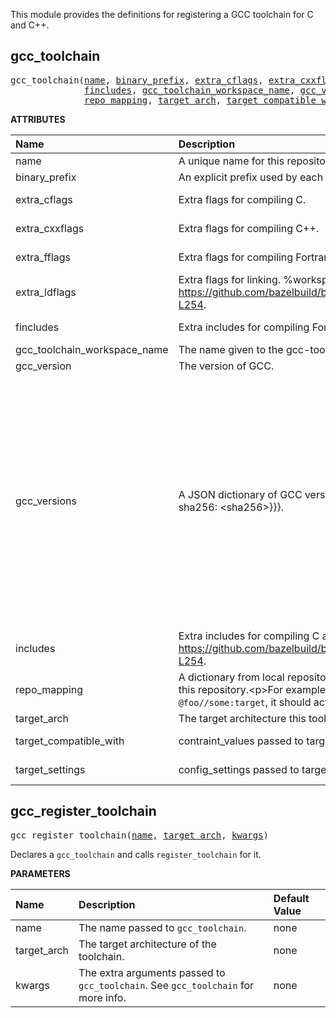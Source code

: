 <!-- Generated with Stardoc: http://skydoc.bazel.build -->

This module provides the definitions for registering a GCC toolchain for C and C++.


<a id="gcc_toolchain"></a>

## gcc_toolchain

<pre>
gcc_toolchain(<a href="#gcc_toolchain-name">name</a>, <a href="#gcc_toolchain-binary_prefix">binary_prefix</a>, <a href="#gcc_toolchain-extra_cflags">extra_cflags</a>, <a href="#gcc_toolchain-extra_cxxflags">extra_cxxflags</a>, <a href="#gcc_toolchain-extra_fflags">extra_fflags</a>, <a href="#gcc_toolchain-extra_ldflags">extra_ldflags</a>,
              <a href="#gcc_toolchain-fincludes">fincludes</a>, <a href="#gcc_toolchain-gcc_toolchain_workspace_name">gcc_toolchain_workspace_name</a>, <a href="#gcc_toolchain-gcc_version">gcc_version</a>, <a href="#gcc_toolchain-gcc_versions">gcc_versions</a>, <a href="#gcc_toolchain-includes">includes</a>,
              <a href="#gcc_toolchain-repo_mapping">repo_mapping</a>, <a href="#gcc_toolchain-target_arch">target_arch</a>, <a href="#gcc_toolchain-target_compatible_with">target_compatible_with</a>, <a href="#gcc_toolchain-target_settings">target_settings</a>)
</pre>



**ATTRIBUTES**


| Name  | Description | Type | Mandatory | Default |
| :------------- | :------------- | :------------- | :------------- | :------------- |
| <a id="gcc_toolchain-name"></a>name |  A unique name for this repository.   | <a href="https://bazel.build/concepts/labels#target-names">Name</a> | required |  |
| <a id="gcc_toolchain-binary_prefix"></a>binary_prefix |  An explicit prefix used by each binary in bin/.   | String | required |  |
| <a id="gcc_toolchain-extra_cflags"></a>extra_cflags |  Extra flags for compiling C.   | List of strings | optional | <code>[]</code> |
| <a id="gcc_toolchain-extra_cxxflags"></a>extra_cxxflags |  Extra flags for compiling C++.   | List of strings | optional | <code>[]</code> |
| <a id="gcc_toolchain-extra_fflags"></a>extra_fflags |  Extra flags for compiling Fortran.   | List of strings | optional | <code>[]</code> |
| <a id="gcc_toolchain-extra_ldflags"></a>extra_ldflags |  Extra flags for linking. %workspace% is rendered to the toolchain root path. See https://github.com/bazelbuild/bazel/blob/a48e246e/src/main/java/com/google/devtools/build/lib/rules/cpp/CcToolchainProviderHelper.java#L234-L254.   | List of strings | optional | <code>[]</code> |
| <a id="gcc_toolchain-fincludes"></a>fincludes |  Extra includes for compiling Fortran. %workspace% is rendered to the toolchain root path.   | List of strings | optional | <code>[]</code> |
| <a id="gcc_toolchain-gcc_toolchain_workspace_name"></a>gcc_toolchain_workspace_name |  The name given to the gcc-toolchain repository, if the default was not used.   | String | optional | <code>"gcc_toolchain"</code> |
| <a id="gcc_toolchain-gcc_version"></a>gcc_version |  The version of GCC.   | String | optional | <code>"14.3.0"</code> |
| <a id="gcc_toolchain-gcc_versions"></a>gcc_versions |  A JSON dictionary of GCC versions to their download URLs and SHA256 hashes. The structure is {&lt;gcc_version&gt;: {&lt;target_arch&gt;: {url: &lt;url&gt;, sha256: &lt;sha256&gt;}}}.   | String | optional | <code>"{"12.5.0":{"aarch64":{"sha256":"7b0e25133a98d44b648a925ba11f64a3adc470e87668af80ce2c3af389ebe9be","url":"https://github.com/f0rmiga/gcc-builds/releases/download/18082025/gcc-toolchain-12.5.0-aarch64.tar.xz"},"armv7":{"sha256":"a0ef76c8cc517b3d76dd2f09b1a371975b2ff1082e2f9372ed79af01b9292934","url":"https://github.com/f0rmiga/gcc-builds/releases/download/18082025/gcc-toolchain-12.5.0-armv7.tar.xz"},"x86_64":{"sha256":"51076e175839b434bb2dc0006c0096916df585e8c44666d35b0e3ce821d535db","url":"https://github.com/f0rmiga/gcc-builds/releases/download/18082025/gcc-toolchain-12.5.0-x86_64.tar.xz"}},"13.4.0":{"aarch64":{"sha256":"770cf6bf62bdf78763de526d3a9f5cae4c19f1a3aca0ef8f18b05f1a46d1ffaf","url":"https://github.com/f0rmiga/gcc-builds/releases/download/18082025/gcc-toolchain-13.4.0-aarch64.tar.xz"},"armv7":{"sha256":"1b2739b5003c5a3f0ab7c4cc7fb95cc99c0e933982512de7255c2bd9ced757ad","url":"https://github.com/f0rmiga/gcc-builds/releases/download/18082025/gcc-toolchain-13.4.0-armv7.tar.xz"},"x86_64":{"sha256":"d96071c1b98499afd7b7b56ebd69ad414020edf66e982004acffe7df8aaf7e02","url":"https://github.com/f0rmiga/gcc-builds/releases/download/18082025/gcc-toolchain-13.4.0-x86_64.tar.xz"}},"14.3.0":{"aarch64":{"sha256":"74b1f0072769f8865b62897ab962f6fce174115dab2e6596765bb4e700ffe0d1","url":"https://github.com/f0rmiga/gcc-builds/releases/download/18082025/gcc-toolchain-14.3.0-aarch64.tar.xz"},"armv7":{"sha256":"0c20a130f424ce83dd4eb2a4ec8fbcd0c0ddc5f42f0b4660bcd0108cb8c0fb21","url":"https://github.com/f0rmiga/gcc-builds/releases/download/18082025/gcc-toolchain-14.3.0-armv7.tar.xz"},"x86_64":{"sha256":"0b365e5da451f5c7adc594f967885d7181ff6d187d6089a4bcf36f954bf3ccf9","url":"https://github.com/f0rmiga/gcc-builds/releases/download/18082025/gcc-toolchain-14.3.0-x86_64.tar.xz"}},"15.2.0":{"aarch64":{"sha256":"e1ae45038d350b297bea4ac10f095a98e2218971a8a37b8ab95f3faad2ec69f8","url":"https://github.com/f0rmiga/gcc-builds/releases/download/18082025/gcc-toolchain-15.2.0-aarch64.tar.xz"},"armv7":{"sha256":"fda64b3ee1c3d7ddcb28378a1b131eadc5d3e3ff1cfab2aab71da7a3f899b601","url":"https://github.com/f0rmiga/gcc-builds/releases/download/18082025/gcc-toolchain-15.2.0-armv7.tar.xz"},"x86_64":{"sha256":"50dd28021365e7443853d5e77bc94ab1d1c947ad48fd91cbec44dbdfa61412c9","url":"https://github.com/f0rmiga/gcc-builds/releases/download/18082025/gcc-toolchain-15.2.0-x86_64.tar.xz"}}}"</code> |
| <a id="gcc_toolchain-includes"></a>includes |  Extra includes for compiling C and C++. %workspace% is rendered to the toolchain root path. See https://github.com/bazelbuild/bazel/blob/a48e246e/src/main/java/com/google/devtools/build/lib/rules/cpp/CcToolchainProviderHelper.java#L234-L254.   | List of strings | optional | <code>[]</code> |
| <a id="gcc_toolchain-repo_mapping"></a>repo_mapping |  A dictionary from local repository name to global repository name. This allows controls over workspace dependency resolution for dependencies of this repository.&lt;p&gt;For example, an entry <code>"@foo": "@bar"</code> declares that, for any time this repository depends on <code>@foo</code> (such as a dependency on <code>@foo//some:target</code>, it should actually resolve that dependency within globally-declared <code>@bar</code> (<code>@bar//some:target</code>).   | <a href="https://bazel.build/rules/lib/dict">Dictionary: String -> String</a> | required |  |
| <a id="gcc_toolchain-target_arch"></a>target_arch |  The target architecture this toolchain produces. E.g. x86_64.   | String | required |  |
| <a id="gcc_toolchain-target_compatible_with"></a>target_compatible_with |  contraint_values passed to target_compatible_with of the toolchain. {target_arch} is rendered to the target_arch attribute value.   | List of strings | optional | <code>["@platforms//os:linux", "@platforms//cpu:{target_arch}"]</code> |
| <a id="gcc_toolchain-target_settings"></a>target_settings |  config_settings passed to target_compatible_with of the toolchain. {target_arch} is rendered to the target_arch attribute value.   | List of strings | optional | <code>[]</code> |


<a id="gcc_register_toolchain"></a>

## gcc_register_toolchain

<pre>
gcc_register_toolchain(<a href="#gcc_register_toolchain-name">name</a>, <a href="#gcc_register_toolchain-target_arch">target_arch</a>, <a href="#gcc_register_toolchain-kwargs">kwargs</a>)
</pre>

Declares a `gcc_toolchain` and calls `register_toolchain` for it.

**PARAMETERS**


| Name  | Description | Default Value |
| :------------- | :------------- | :------------- |
| <a id="gcc_register_toolchain-name"></a>name |  The name passed to <code>gcc_toolchain</code>.   |  none |
| <a id="gcc_register_toolchain-target_arch"></a>target_arch |  The target architecture of the toolchain.   |  none |
| <a id="gcc_register_toolchain-kwargs"></a>kwargs |  The extra arguments passed to <code>gcc_toolchain</code>. See <code>gcc_toolchain</code> for more info.   |  none |


